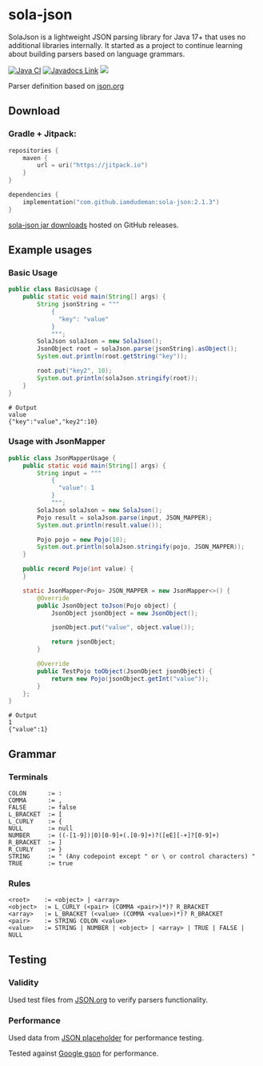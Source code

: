 # sola-json

SolaJson is a lightweight JSON parsing library for Java 17+ that uses no additional libraries internally.
It started as a project to continue learning about building parsers based on language grammars.

[![Java CI](https://github.com/iamdudeman/sola-json/actions/workflows/ci_build.yml/badge.svg)](https://github.com/iamdudeman/sola-json/actions/workflows/ci_build.yml)
[![Javadocs Link](https://img.shields.io/badge/Javadocs-blue.svg)](https://iamdudeman.github.io/sola-json/)
[![](https://jitpack.io/v/iamdudeman/sola-json.svg)](https://jitpack.io/#iamdudeman/sola-json)

Parser definition based on [json.org](https://www.json.org/json-en.html)

## Download

### Gradle + Jitpack:

```kotlin
repositories {
    maven {
        url = uri("https://jitpack.io")
    }
}

dependencies {
    implementation("com.github.iamdudeman:sola-json:2.1.3")
}
```

[sola-json jar downloads](https://github.com/iamdudeman/sola-json/releases) hosted on GitHub releases.

## Example usages

### Basic Usage

```java
public class BasicUsage {
    public static void main(String[] args) {
        String jsonString = """
            {
              "key": "value"
            }
            """;
        SolaJson solaJson = new SolaJson();
        JsonObject root = solaJson.parse(jsonString).asObject();
        System.out.println(root.getString("key"));

        root.put("key2", 10);
        System.out.println(solaJson.stringify(root));
    }
}
```

```shell
# Output
value
{"key":"value","key2":10}
```

### Usage with JsonMapper

```java
public class JsonMapperUsage {
    public static void main(String[] args) {
        String input = """
            {
              "value": 1
            }
            """;
        SolaJson solaJson = new SolaJson();
        Pojo result = solaJson.parse(input, JSON_MAPPER);
        System.out.println(result.value());

        Pojo pojo = new Pojo(10);
        System.out.println(solaJson.stringify(pojo, JSON_MAPPER));
    }

    public record Pojo(int value) {
    }

    static JsonMapper<Pojo> JSON_MAPPER = new JsonMapper<>() {
        @Override
        public JsonObject toJson(Pojo object) {
            JsonObject jsonObject = new JsonObject();

            jsonObject.put("value", object.value());

            return jsonObject;
        }

        @Override
        public TestPojo toObject(JsonObject jsonObject) {
            return new Pojo(jsonObject.getInt("value"));
        }
    };
}
```

```shell
# Output
1
{"value":1}
```

## Grammar

### Terminals

```
COLON      := :
COMMA      := ,
FALSE      := false
L_BRACKET  := [
L_CURLY    := {
NULL       := null
NUMBER     := ((-[1-9])|0)[0-9]+(.[0-9]+)?([eE][-+]?[0-9]+)
R_BRACKET  := ]
R_CURLY    := }
STRING     := " (Any codepoint except " or \ or control characters) "
TRUE       := true
```

### Rules

```
<root>    := <object> | <array>
<object>  := L_CURLY (<pair> (COMMA <pair>)*)? R_BRACKET
<array>   := L_BRACKET (<value> (COMMA <value>)*)? R_BRACKET
<pair>    := STRING COLON <value>
<value>   := STRING | NUMBER | <object> | <array> | TRUE | FALSE | NULL
```

## Testing

### Validity

Used test files from [JSON.org](https://www.json.org/JSON_checker/) to verify parsers functionality.

### Performance

Used data from [JSON placeholder](https://jsonplaceholder.typicode.com/) for performance testing.

Tested against [Google gson](https://github.com/google/gson) for performance.
